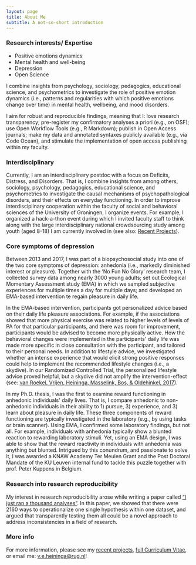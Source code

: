 ```yaml
---
layout: page
title: About Me
subtitle: A not-so-short introduction
---
```


### Research interests/ Expertise
- Positive emotions dynamics
- Mental health and well-being
- Depression
- Open Science

I combine insights from psychology,  sociology, pedagogics, educational science, and psychometrics to investigate the role of positive emotion dynamics (i.e., patterns and regularities with which positive emotions change over time) in mental health, wellbeing, and mood disorders.

I aim for robust and reproducible findings, meaning that I: love research transparency; pre-register my confirmatory analyses a priori (e.g., on OSF); use Open Workflow Tools (e.g., R Markdown); publish in Open Access journals; make my data and annotated syntaxes publicly available (e.g., via Code Ocean), and stimulate the implementation of open access publishing within my faculty.


### Interdisciplinary

Currently, I am an interdisciplinary postdoc with a focus on Deficits, Distress, and Disorders. That is, I combine insights from among others, sociology, psychology, pedagogics, educational science, and psychometrics to investigate the causal mechanisms of psychopathological disorders, and their effects on everyday functioning. In order to improve interdisciplinary cooperation within the faculty of social and behavioral sciences of the University of Groningen, I organize events. For example, I organized a hack-a-thon event during which I invited faculty staff to think along with the large interdisciplinary national crowdsourcing study among youth (aged 8-18) I am currently involved in (see also: [Recent Projects](https://heiningave.github.io/projects/)).

### Core symptoms of depression

Between 2013 and 2017, I was part of a biopsychosocial study into one of the two core symptoms of depression: anhedonia (i.e., markedly diminished interest or pleasure). Together with the ‘No Fun No Glory’ research team, I collected survey data among nearly 3000 young adults; set out Ecological Momentary Assessment study (EMA) in which we sampled subjective experiences for multiple times a day for multiple days; and developed an EMA-based intervention te regain pleasure in daily life.  

In the EMA-based intervention, participants got personalized advice based on their daily life pleasure associations. For example, if the associations showed that more physical exercise was related to higher levels of levels of PA for that particular participants, and there was room for improvement, participants would be advised to become more physically active. How the behavioral changes were implemented in the participants' daily life was made more specific in close consultation with the participant, and tailored to their personal needs. In addition to lifestyle advice, we investigated whether an intense experience that would elicit strong positive responses could help to implement the recommended lifestyle changes (i.e., a skydive). In our Randomized Controlled Trial, the personalized lifestyle advice proved helpful, but a skydive did not amplify the intervention-effect
(see: [van Roekel, Vrijen, Heininga, Masselink, Bos, & Oldehinkel, 2017](https://reader.elsevier.com/reader/sd/pii/S0005789416300843?token=4DB2AB00A05A0B08D18A5EC89899EFB039AE3038804A19F1AEAF15776D09D10B089602592A3D60E7C1B9DC258FFDEAF6)).

In my Ph.D. thesis, I was the first to examine reward functioning in anhedonic individuals' daily lives. That is, I compare anhedonic to non-anhedonic individuals in their ability to 1) pursue, 3) experience, and 3) learn about pleasure in daily life. These three components of reward functioning are typically investigated in the laboratory (e.g., by using tasks or brain scanner). Using EMA, I confirmed some laboratory findings, but not all. For example, individuals with anhedonia typically show a blunted reaction to rewarding laboratory stimuli. Yet, using an EMA design, I was able to show that the reward reactivity in individuals with anhedonia was anything but blunted. Intrigued by this conundrum, and passionate to solve it, I was awarded a KNAW Academy Ter Meulen Grant and the Post Doctoral Mandate of the KU Leuven internal fund to tackle this puzzle together with prof. Peter Kuppens in Belgium.

### Research into research reproducibility

My interest in research reproducibility arose while writing a paper called [“I just ran a thousand analyses”](https://journals.plos.org/plosone/article/file?id=10.1371/journal.pone.0125383&type=printable). In this paper, we showed that there were 2160 ways to operationalize one single hypothesis within one dataset, and argued that transparently testing them all could be a novel approach to address inconsistencies in a field of research.  

### More info

For more information, please see my [recent projects](https://heiningave.github.io/projects/), [full Curriculum Vitae](https://heiningave.github.io/CV/), or email me: v.e.heininga@rug.nl!
